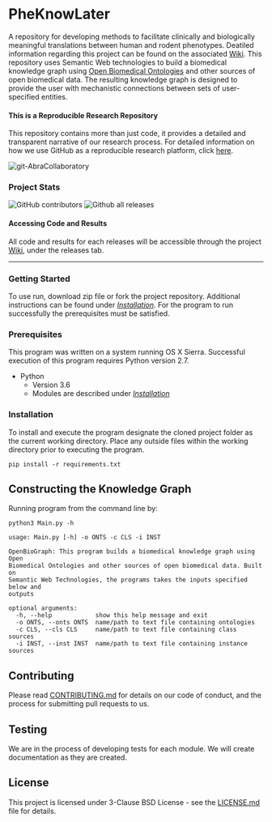 # PheKnowLater

A repository for developing methods to facilitate clinically and biologically meaningful translations between human and rodent phenotypes. Deatiled information regarding this project can be found on the associated [Wiki](https://github.com/callahantiff/PheKnowLater/wiki).
This repository uses Semantic Web technologies to build a biomedical knowledge graph using [Open Biomedical Ontologies](http://www.obofoundry.org/) and other sources of open biomedical data. The resulting knowledge graph is designed to provide the user with mechanistic connections between sets of user-specified entities.

#### This is a Reproducible Research Repository
This repository contains more than just code, it provides a detailed and transparent narrative of our research process. For detailed information on how we use GitHub as a reproducible research platform, click [here](https://github.com/callahantiff/Abra-Collaboratory/wiki/Using-GitHub-as-a-Reproducible-Research-Platform).

<img src="https://img.shields.io/badge/ReproducibleResearch-AbraCollaboratory-magenta.svg?style=flat-square" alt="git-AbraCollaboratory">

### Project Stats
![GitHub contributors](https://img.shields.io/github/contributors/callahantiff/PheKnowLater.svg?color=yellow&style=flat-square) ![Github all releases](https://img.shields.io/github/downloads/callahantiff/PheKnowLater/total.svg?color=dodgerblue&style=flat-square)

#### Accessing Code and Results
All code and results for each releases will be accessible through the project [Wiki](https://github.com/callahantiff/PheKnowLator/wiki), under the releases tab.

______
### Getting Started

To use run, download zip file or fork the project repository. Additional instructions can be found under [*Installation*](#installation). For the program to run successfully the prerequisites must be satisfied.


### Prerequisites

This program was written on a system running OS X Sierra. Successful execution of this program requires Python version 2.7.

  * Python
    * Version 3.6
    * Modules are described under [*Installation*](#Installation)


### Installation

To install and execute the program designate the cloned project folder as the current working directory. Place any outside files within the working directory prior to executing the program.

```
pip install -r requirements.txt
```

## Constructing the Knowledge Graph

Running program from the command line by:

```
python3 Main.py -h

usage: Main.py [-h] -o ONTS -c CLS -i INST

OpenBioGraph: This program builds a biomedical knowledge graph using Open
Biomedical Ontologies and other sources of open biomedical data. Built on
Semantic Web Technologies, the programs takes the inputs specified below and
outputs

optional arguments:
  -h, --help            show this help message and exit
  -o ONTS, --onts ONTS  name/path to text file containing ontologies
  -c CLS, --cls CLS     name/path to text file containing class sources
  -i INST, --inst INST  name/path to text file containing instance sources
```

## Contributing

Please read [CONTRIBUTING.md](https://github.com/callahantiff/open-bio-graph/blob/master/CONTRIBUTING.md) for details on our code of conduct, and the process for submitting pull requests to us.

<!--## Versioning-->

<!--We use [SemVer](http://semver.org/) for versioning.-->

## Testing
We are in the process of developing tests for each module. We will create documentation as they are created.

## License

This project is licensed under 3-Clause BSD License - see the [LICENSE.md](https://github.com/callahantiff/open-bio-graph/blob/master/LICENSE) file for details.

<!--## Acknowledgments-->

<!--* README was generated from a modified markdown template originally created by **Billie Thompson [PurpleBooth](https://github.com/PurpleBooth)**.-->
